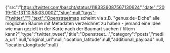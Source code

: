 {"src":"https://twitter.com/bascht/status/1183336087567130624","date":"2019-10-13T10:58:03.000Z","slug":null,"tags":["twitter",""],"text":"Openstreetmap scheint via z.B. \"genus:de=Eiche\" alle möglichen Bäume mit Metadaten verzeichnet zu haben - jemand eine Idee wie man gezielt in der Karte nach der Baumart suchen / filtern kann?","type":"twitter_tweet","title":"Openstreet…","category":"posts","media_url":null,"original_url":null,"location_latitude":null,"additional_payload":null,"location_longitude":null}